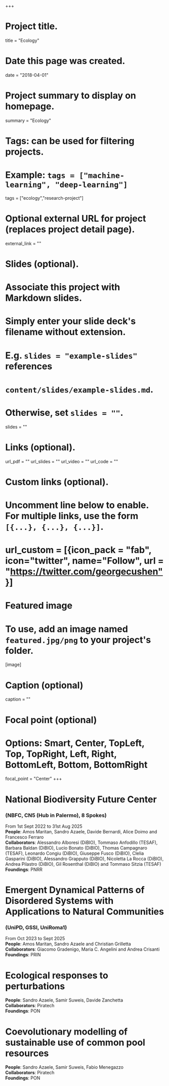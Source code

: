 +++
# Project title.
title = "Ecology"

# Date this page was created.
date = "2018-04-01"

# Project summary to display on homepage.
summary = "Ecology"

# Tags: can be used for filtering projects.
# Example: `tags = ["machine-learning", "deep-learning"]`
tags = ["ecology","research-project"]

# Optional external URL for project (replaces project detail page).
external_link = ""

# Slides (optional).
#   Associate this project with Markdown slides.
#   Simply enter your slide deck's filename without extension.
#   E.g. `slides = "example-slides"` references
#   `content/slides/example-slides.md`.
#   Otherwise, set `slides = ""`.
slides = ""

# Links (optional).
url_pdf = ""
url_slides = ""
url_video = ""
url_code = ""

# Custom links (optional).
#   Uncomment line below to enable. For multiple links, use the form `[{...}, {...}, {...}]`.
# url_custom = [{icon_pack = "fab", icon="twitter", name="Follow", url = "https://twitter.com/georgecushen"}]

# Featured image
# To use, add an image named `featured.jpg/png` to your project's folder.
[image]
  # Caption (optional)
  caption = ""

  # Focal point (optional)
  # Options: Smart, Center, TopLeft, Top, TopRight, Left, Right, BottomLeft, Bottom, BottomRight
  focal_point = "Center"
+++


# National Biodiversity Future Center
### (NBFC, CN5 (Hub in Palermo), 8 Spokes)
From 1st Sept 2022 to 31st Aug 2025<br>
**People**: Amos Maritan, Sandro Azaele, Davide Bernardi, Alice Doimo and Francesco Ferraro <br>
**Collaborators**: Alessandro Alboresi (DiBIO), Tommaso Anfodillo (TESAF),  Barbara Baldan (DiBIO), Lucio Bonato (DiBIO), Thomas Campagnaro (TESAF), Leonardo Congiu (DiBIO), Giuseppe Fusco (DiBIO), Clelia Gasparini (DiBIO), Alessandro Grapputo (DiBIO), Nicoletta La Rocca (DiBIO), Andrea Pilastro (DiBIO), Gil Rosenthal (DiBIO) and Tommaso Sitzia (TESAF)<br>
**Foundings**: PNRR <br>

# Emergent Dynamical Patterns of Disordered Systems with Applications to Natural             Communities
### (UniPD, GSSI, UniRoma1)
From Oct 2023 to Sept 2025<br>
**People**: Amos Maritan, Sandro Azaele and Christian Grilletta <br>
**Collaborators**: Giacomo Gradenigo, Maria C. Angelini and Andrea Crisanti <br>
**Foundings**: PRIN<br>

# Ecological responses to perturbations
**People**: Sandro Azaele, Samir Suweis, Davide Zanchetta <br>
**Collaborators**: Piratech <br>
**Foundings**: PON<br>

# Coevolutionary modelling of sustainable use of common pool resources
**People**: Sandro Azaele, Samir Suweis, Fabio Menegazzo <br>
**Collaborators**: Piratech <br>
**Foundings**: PON<br>
